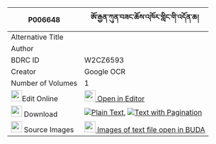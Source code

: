 |P006648|ཨོ་རྒྱན་ཀུན་བཟང་ཆོས་འཁོར་གླིང་གི་འདོན་ཆ། 
| --- | --- 
|Alternative Title |
|Author | 
|BDRC ID | W2CZ6593
|Creator | Google OCR
|Number of Volumes| 1
|<img width="25" src="https://img.icons8.com/color/25/000000/edit-property.png">Edit Online| [<img width="25" src="https://avatars.githubusercontent.com/u/45091458?s=200&v=4"> Open in Editor](http://editor.openpecha.org/P006648)
|<img width="25" src="https://img.icons8.com/fluent/48/000000/download-2.png"/>  Download | [![](https://img.icons8.com/color/20/000000/txt.png)Plain Text](https://github.com/Openpecha/P006648/releases/download/v1/orgyen_kunzang_chokhor_ling_gi_plain_P006648.zip), [![](https://img.icons8.com/color/20/000000/txt.png)Text with Pagination](https://github.com/Openpecha/P006648/releases/download/v1/orgyen_kunzang_chokhor_ling_gi_pages_P006648.zip)
|<img width="25" src="https://img.icons8.com/plasticine/100/000000/pictures-folder.png"/>  Source Images | [<img width="25" src="https://library.bdrc.io/icons/BUDA-small.svg"> Images of text file open in BUDA](https://library.bdrc.io/show/bdr:W2CZ6593)